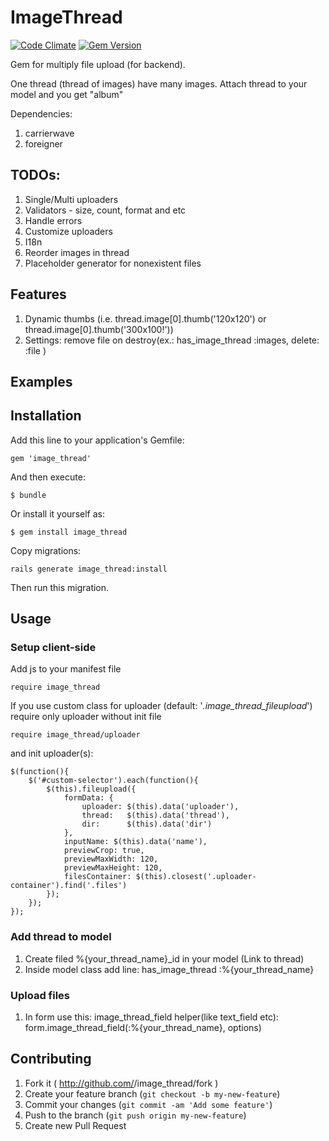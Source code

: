 # ImageThread

[![Code Climate](https://codeclimate.com/github/martsoft/image_thread.png)](https://codeclimate.com/github/martsoft/image_thread)
[![Gem Version](https://badge.fury.io/rb/image_thread@2x.png)](http://badge.fury.io/rb/image_thread)

Gem for multiply file upload (for backend).

One thread (thread of images) have many images. Attach thread to your model and
you get "album"

Dependencies:
1. carrierwave
2. foreigner

## TODOs:
1. Single/Multi uploaders
2. Validators - size, count, format and etc
3. Handle errors
4. Customize uploaders
5. I18n
6. Reorder images in thread
7. Placeholder generator for nonexistent files

## Features
1. Dynamic thumbs (i.e. thread.image[0].thumb('120x120') or thread.image[0].thumb('300x100!'))
2. Settings: remove file on destroy(ex.: has_image_thread :images, delete: :file )
 
## Examples

## Installation

Add this line to your application's Gemfile:

    gem 'image_thread'

And then execute:

    $ bundle

Or install it yourself as:

    $ gem install image_thread

Copy migrations:

    rails generate image_thread:install

Then run this migration.

## Usage

### Setup client-side
Add js to your manifest file

    require image_thread

If you use custom class for uploader (default: '*.image_thread_fileupload*') require only uploader without init file

    require image_thread/uploader

and init uploader(s):

    $(function(){
        $('#custom-selector').each(function(){
            $(this).fileupload({
                formData: {
                    uploader: $(this).data('uploader'),
                    thread:   $(this).data('thread'),
                    dir:      $(this).data('dir')
                },
                inputName: $(this).data('name'),
                previewCrop: true,
                previewMaxWidth: 120,
                previewMaxHeight: 120,
                filesContainer: $(this).closest('.uploader-container').find('.files')
            });
        });
    });

### Add thread to model
1. Create filed %{your_thread_name}_id in your model (Link to thread)
2. Inside model class add line: has_image_thread :%{your_thread_name}

### Upload files
1. In form use this: image_thread_field helper(like text_field etc): form.image_thread_field(:%{your_thread_name}, options)

## Contributing

1. Fork it ( http://github.com/<my-github-username>/image_thread/fork )
2. Create your feature branch (`git checkout -b my-new-feature`)
3. Commit your changes (`git commit -am 'Add some feature'`)
4. Push to the branch (`git push origin my-new-feature`)
5. Create new Pull Request
